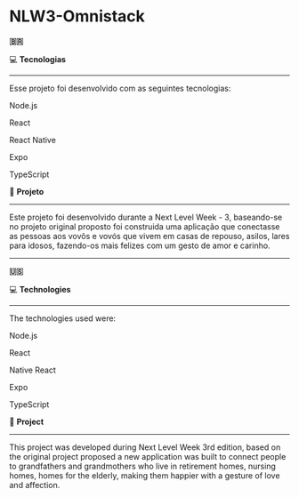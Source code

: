 # **NLW3-Omnistack**

**:brazil:**

:computer: **Tecnologias**
____________________________________________________________________________________________________________________________

Esse projeto foi desenvolvido com as seguintes tecnologias:

Node.js

React

React Native

Expo

TypeScript





:tada: **Projeto**
____________________________________________________________________________________________________________________________

Este projeto foi desenvolvido durante a Next Level Week - 3, baseando-se no projeto original proposto foi construida uma aplicação que conectasse as pessoas aos vovôs e vovós que vivem em casas de repouso, asilos, lares para idosos, fazendo-os mais felizes com um gesto de amor e carinho.


******************************************************************************************************************************

**:us:**


:computer: **Technologies**
____________________________________________________________________________________________________________________________


The technologies used were:

Node.js

React

Native React

Expo

TypeScript




:tada: **Project**
____________________________________________________________________________________________________________________________

This project was developed during Next Level Week 3rd edition, based on the original project proposed a new application was built to connect people to grandfathers and grandmothers who live in retirement homes, nursing homes, homes for the elderly, making them happier with a gesture of love and affection.

